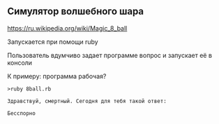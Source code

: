 ## Симулятор волшебного шара

https://ru.wikipedia.org/wiki/Magic_8_ball

Запускается при помощи ruby

Пользователь вдумчиво задает программе вопрос и запускает её в консоли

К примеру: программа рабочая?

```
>ruby 8ball.rb

Здравствуй, смертный. Сегодня для тебя такой ответ:

Бесспорно
```

